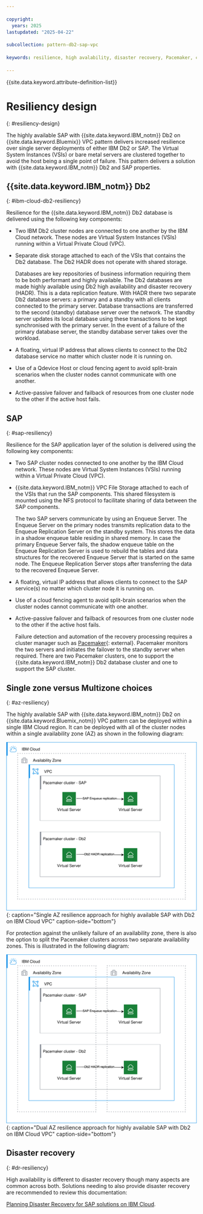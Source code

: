 ```yaml
---

copyright:
  years: 2025
lastupdated: "2025-04-22"

subcollection: pattern-db2-sap-vpc

keywords: resilience, high avalability, disaster recovery, Pacemaker, cluster, protection

---
```


{{site.data.keyword.attribute-definition-list}}

# Resiliency design
{: #resiliency-design}

The highly available SAP with {{site.data.keyword.IBM_notm}} Db2 on {{site.data.keyword.Bluemix}} VPC pattern delivers increased resilience over single server deployments of either IBM Db2 or SAP. The Virtual System Instances (VSIs) or bare metal servers are clustered together to avoid the host being a single point of failure. This pattern delivers a solution with  {{site.data.keyword.IBM_notm}} Db2 and SAP properties.

## {{site.data.keyword.IBM_notm}} Db2
{: #ibm-cloud-db2-resiliency}

Resilience for the {{site.data.keyword.IBM_notm}} Db2 database is delivered using the following key components:

 * Two IBM Db2 cluster nodes are connected to one another by the IBM Cloud network. These nodes are Virtual System Instances (VSIs) running within a Virtual Private Cloud (VPC).

* Separate disk storage attached to each of the VSIs that contains the Db2 database.  The Db2 HADR does not operate with shared storage.

    Databases are key repositories of business information requiring them to be both performant and highly available. The Db2 databases are made highly available using Db2 high availability and disaster recovery (HADR).  This is a data replication feature. With HADR there two separate Db2 database servers: a primary and a standby with all clients connected to the primary server. Database transactions are transferred to the second (standby) database server over the network. The standby server updates its local database using these transactions to be kept synchronised with the primary server.  In the event of a failure of the primary database server, the standby database server takes over the workload.  

* A floating, virtual IP address that allows clients to connect to the Db2 database service no matter which cluster node it is running on.

 * Use of a Qdevice Host or cloud fencing agent to avoid split-brain scenarios when the cluster nodes cannot communicate with one another.

* Active-passive failover and failback of resources from one cluster node to the other if the active host fails.

## SAP 
{: #sap-resiliency} 

Resilience for the SAP application layer of the solution is delivered using the following key components:

* Two SAP cluster nodes connected to one another by the IBM Cloud network. These nodes are Virtual System Instances (VSIs) running within a Virtual Private Cloud (VPC).

 * {{site.data.keyword.IBM_notm}} VPC File Storage attached to each of the VSIs that run the SAP components. This shared filesystem is mounted using the NFS protocol to facilitate sharing of data between the SAP components.

    The two SAP servers communicate by using an Enqueue Server. The Enqueue Server on the primary nodes transmits replication data to the Enqueue Replication Server on the standby system. This stores the data in a shadow enqueue table residing in shared memory. In case the primary Enqueue Server fails, the shadow enqueue table on the Enqueue Replication Server is used to rebuild the tables and data structures for the recovered Enqueue Server that is started on the same node. The Enqueue Replication Server stops after transferring the data to the recovered Enqueue Server.

* A floating, virtual IP address that allows clients to connect to the SAP service(s) no matter which cluster node it is running on.

* Use of a cloud fencing agent to avoid split-brain scenarios when the cluster nodes cannot communicate with one another.

* Active-passive failover and failback of resources from one cluster node to the other if the active host fails.

    Failure detection and automation of the recovery processing requires a cluster manager such as [Pacemaker](https://clusterlabs.org/projects/pacemaker/){: external}. Pacemaker monitors the two servers and initiates the failover to the standby server when required. There are two Pacemaker clusters, one to support the {{site.data.keyword.IBM_notm}} Db2 database cluster and one to support the SAP cluster.

## Single zone versus Multizone choices
{: #az-resiliency} 

The highly available SAP with {{site.data.keyword.IBM_notm}} Db2 on {{site.data.keyword.Bluemix_notm}} VPC pattern can be deployed within a single IBM Cloud region. It can be deployed with all of the cluster nodes within a single availability zone (AZ) as shown in the following diagram:

![Single AZ resilience approach for highly available SAP with Db2 on IBM Cloud VPC](/images/sap-db2-vpc-HLA-1AZ+sap.drawio.svg "Single AZ resilience approach for highly available SAP with Db2 on IBM Cloud VPCs"){: caption="Single AZ resilience approach for highly available SAP with Db2 on IBM Cloud VPC" caption-side="bottom"}

For protection against the unlikely failure of an availability zone, there is also the option to split the Pacemaker clusters across two separate availability zones.  This is illustrated in the following diagram:

![Dual AZ resilience approach for highly available SAP with Db2 on IBM Cloud VPC](/images/sap-db2-vpc-HLA-2AZ+sap.drawio.svg "Dual AZ resilience approach for highly available SAP with Db2 on IBM Cloud VPCs"){: caption="Dual AZ resilience approach for highly available SAP with Db2 on IBM Cloud VPC" caption-side="bottom"}

## Disaster recovery
{: #dr-resiliency} 

High availability is different to disaster recovery though many aspects are common across both. Solutions needing to also provide disaster recovery are recommended to review this documentation:

[Planning Disaster Recovery for SAP solutions on IBM Cloud](/docs/sap?topic=sap-disaster-recovery-design-considerations-overview).

